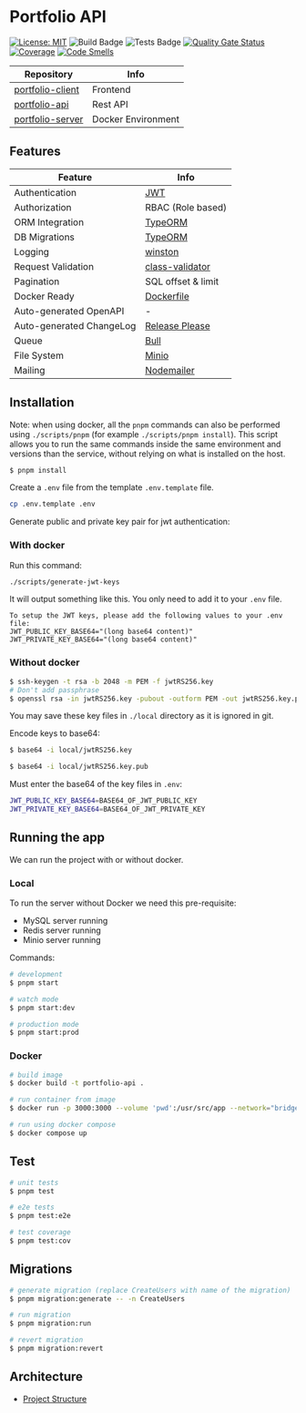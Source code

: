 # Portfolio API

[![License: MIT](https://img.shields.io/badge/License-MIT-green.svg)](https://opensource.org/licenses/MIT)
![Build Badge](https://github.com/FaZeRs/portfolio-api/workflows/Build/badge.svg)
![Tests Badge](https://github.com/FaZeRs/portfolio-api/workflows/Tests/badge.svg)
[![Quality Gate Status](https://sonarcloud.io/api/project_badges/measure?project=FaZeRs_portfolio-api&metric=alert_status)](https://sonarcloud.io/dashboard?id=FaZeRs_portfolio-api)
[![Coverage](https://sonarcloud.io/api/project_badges/measure?project=FaZeRs_portfolio-api&metric=coverage)](https://sonarcloud.io/dashboard?id=FaZeRs_portfolio-api)
[![Code Smells](https://sonarcloud.io/api/project_badges/measure?project=FaZeRs_portfolio-api&metric=code_smells)](https://sonarcloud.io/dashboard?id=FaZeRs_portfolio-api)

| Repository                                                          | Info               |
|---------------------------------------------------------------------|--------------------|
| [portfolio-client](https://github.com/FaZeRs/portfolio-client)      | Frontend           |
| [portfolio-api](https://github.com/FaZeRs/portfolio-api)            | Rest API           |
| [portfolio-server](https://github.com/FaZeRs/portfolio-server)      | Docker Environment |

## Features

| Feature                  | Info                                                           |
|--------------------------|----------------------------------------------------------------|
| Authentication           | [JWT](https://github.com/auth0/node-jsonwebtoken)              |
| Authorization            | RBAC (Role based)                                              |
| ORM Integration          | [TypeORM](https://github.com/typeorm/typeorm)                  |
| DB Migrations            | [TypeORM](https://github.com/typeorm/typeorm)                  |
| Logging                  | [winston](https://github.com/winstonjs/winston)                |
| Request Validation       | [class-validator](https://github.com/typestack/class-validator)|
| Pagination               | SQL offset & limit                                             |
| Docker Ready             | [Dockerfile](https://www.docker.com/)                          |
| Auto-generated OpenAPI   | -                                                              |
| Auto-generated ChangeLog | [Release Please](https://github.com/googleapis/release-please) |
| Queue                    | [Bull](https://github.com/OptimalBits/bull)                    |
| File System              | [Minio](https://github.com/minio/minio)                        |
| Mailing                  | [Nodemailer](https://github.com/nodemailer/nodemailer)         |

## Installation

Note: when using docker, all the `pnpm` commands can also be performed using `./scripts/pnpm` (for example `./scripts/pnpm install`).
This script allows you to run the same commands inside the same environment and versions than the service, without relying on what is installed on the host.

```bash
$ pnpm install
```

Create a `.env` file from the template `.env.template` file.
```bash
cp .env.template .env
```

Generate public and private key pair for jwt authentication:

### With docker

Run this command:
```bash
./scripts/generate-jwt-keys
```

It will output something like this. You only need to add it to your `.env` file.
```
To setup the JWT keys, please add the following values to your .env file:
JWT_PUBLIC_KEY_BASE64="(long base64 content)"
JWT_PRIVATE_KEY_BASE64="(long base64 content)"
```

### Without docker

```bash
$ ssh-keygen -t rsa -b 2048 -m PEM -f jwtRS256.key
# Don't add passphrase
$ openssl rsa -in jwtRS256.key -pubout -outform PEM -out jwtRS256.key.pub
```

You may save these key files in `./local` directory as it is ignored in git.

Encode keys to base64:

```bash
$ base64 -i local/jwtRS256.key

$ base64 -i local/jwtRS256.key.pub
```

Must enter the base64 of the key files in `.env`:

```bash
JWT_PUBLIC_KEY_BASE64=BASE64_OF_JWT_PUBLIC_KEY
JWT_PRIVATE_KEY_BASE64=BASE64_OF_JWT_PRIVATE_KEY
```

## Running the app

We can run the project with or without docker.

### Local

To run the server without Docker we need this pre-requisite:

- MySQL server running
- Redis server running
- Minio server running

Commands:

```bash
# development
$ pnpm start

# watch mode
$ pnpm start:dev

# production mode
$ pnpm start:prod
```

### Docker

```bash
# build image
$ docker build -t portfolio-api .

# run container from image
$ docker run -p 3000:3000 --volume 'pwd':/usr/src/app --network="bridge" --env-file .env portfolio-api

# run using docker compose
$ docker compose up
```

## Test

```bash
# unit tests
$ pnpm test

# e2e tests
$ pnpm test:e2e

# test coverage
$ pnpm test:cov
```

## Migrations

```bash
# generate migration (replace CreateUsers with name of the migration)
$ pnpm migration:generate -- -n CreateUsers

# run migration
$ pnpm migration:run

# revert migration
$ pnpm migration:revert
```

## Architecture

- [Project Structure](./docs/project-structure.md)
